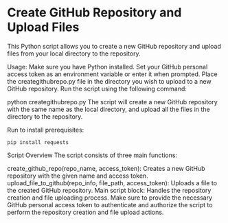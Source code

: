 # Create GitHub Repository and Upload Files
This Python script allows you to create a new GitHub repository and upload files from your local directory to the repository.

Usage:
Make sure you have Python installed.
Set your GitHub personal access token as an environment variable or enter it when prompted.
Place the creategithubrepo.py file in the directory you wish to upload to a new GitHub repository.
Run the script using the following command:

python creategithubrepo.py
The script will create a new GitHub repository with the same name as the local directory, and upload all the files in the directory to the repository.

Run to install prerequisites:
```
pip install requests
```
Script Overview
The script consists of three main functions:

create_github_repo(repo_name, access_token): Creates a new GitHub repository with the given name and access token.
upload_file_to_github(repo_info, file_path, access_token): Uploads a file to the created GitHub repository.
Main script block: Handles the repository creation and file uploading process.
Make sure to provide the necessary GitHub personal access token to authenticate and authorize the script to perform the repository creation and file upload actions.
